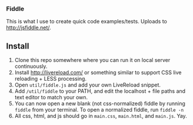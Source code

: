 ### Fiddle

This is what I use to create quick code examples/tests.
Uploads to http://jsfiddle.net/.

## Install
1. Clone this repo somewhere where you can run it on local server continuously.
2. Install http://livereload.com/ or something similar to support CSS live reloading + LESS processing.
3. Open `util/fiddle.js` and add your own LiveReload snippet.
4. Add `/util/fiddle` to your PATH, and edit the localhost + file paths and text editor to match your own.
5. You can now open a new blank (not css-normalized) fiddle by running `fiddle` from your terminal. To open a normalized fiddle, run `fiddle -n`
6. All css, html, and js should go in `main.css`, `main.html`, and `main.js`. Yay.
